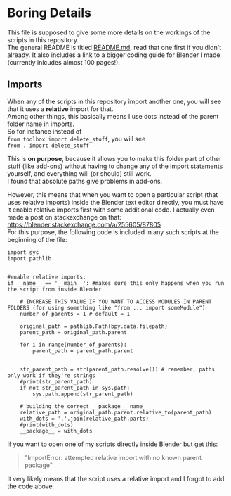 # Boring Details

This file is supposed to give some more details on the workings of the scripts in this repository.  
The general README is titled [README.md](README.md), read that one first if you didn't already. It also includes a link to a bigger coding guide for Blender I made (currently inlcudes almost 100 pages!).

## Imports
When any of the scripts in this repository import another one, you will see that it uses a **relative** import for that.  
Among other things, this basically means I use dots instead of the parent folder name in imports.  
So for instance instead of  
`from toolbox import delete_stuff`, you will see  
`from . import delete_stuff`  

This is **on purpose**, because it allows you to make this folder part of other stuff (like add-ons) without having to change any of the import statements yourself, and everything will (or should) still work.  
I found that absolute paths give problems in add-ons.

However, this means that when you want to open a particular script (that uses relative imports) inside the Blender text editor directly, you must have it enable relative imports first with some additional code. I actually even made a post on stackexchange on that: https://blender.stackexchange.com/a/255605/87805  
For this purpose, the following code is included in any such scripts at the beginning of the file:

```
import sys
import pathlib


#enable relative imports:
if __name__ == '__main__': #makes sure this only happens when you run the script from inside Blender
    
    # INCREASE THIS VALUE IF YOU WANT TO ACCESS MODULES IN PARENT FOLDERS (for using something like "from ... import someModule") 
    number_of_parents = 1 # default = 1
    
    original_path = pathlib.Path(bpy.data.filepath)
    parent_path = original_path.parent
    
    for i in range(number_of_parents):
        parent_path = parent_path.parent
    
    
    str_parent_path = str(parent_path.resolve()) # remember, paths only work if they're strings
    #print(str_parent_path)    
    if not str_parent_path in sys.path:
        sys.path.append(str_parent_path)

    # building the correct __package__ name
    relative_path = original_path.parent.relative_to(parent_path)
    with_dots = '.'.join(relative_path.parts)
    #print(with_dots)
    __package__ = with_dots
```
If you want to open one of my scripts directly inside Blender but get this:
> "ImportError: attempted relative import with no known parent package"

It very likely means that the script uses a relative import and I forgot to add the code above.